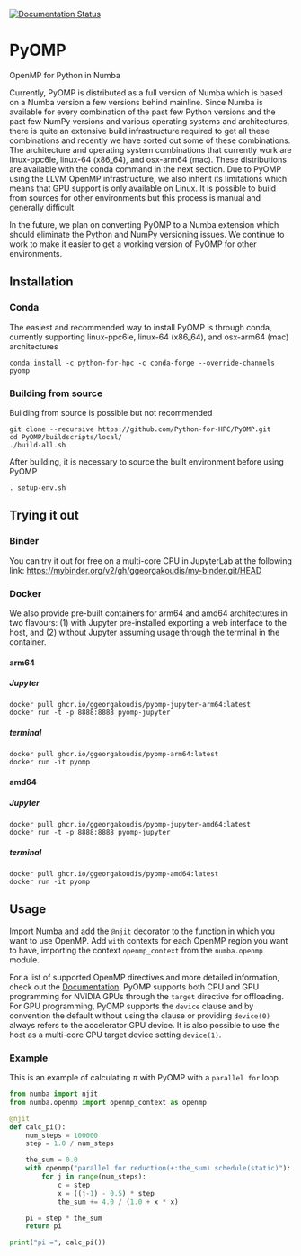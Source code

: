 [![Documentation Status](https://readthedocs.org/projects/pyomp/badge/?version=latest)](https://pyomp.readthedocs.io/en/latest/?badge=latest)

# PyOMP
OpenMP for Python in Numba

Currently, PyOMP is distributed as a full version of Numba which is based on a Numba version a few versions behind mainline.  Since Numba is available for every combination of the past few Python versions and the past few NumPy versions and various operating systems and architectures, there is quite an extensive build infrastructure required to get all these combinations and recently we have sorted out some of these combinations.  The architecture and operating system combinations that currently work are linux-ppc6le, linux-64 (x86_64), and osx-arm64 (mac).  These distributions are available with the conda command in the next section.  Due to PyOMP using the LLVM OpenMP infrastructure, we also inherit its limitations which means that GPU support is only available on Linux.  It is possible to build from sources for other environments but this process is manual and generally difficult.

In the future, we plan on converting PyOMP to a Numba extension which should eliminate the Python and NumPy versioning issues.  We continue to work to make it easier to get a working version of PyOMP for other environments.

## Installation

### Conda
The easiest and recommended way to install PyOMP is through conda, currently
supporting linux-ppc6le, linux-64 (x86_64), and osx-arm64 (mac) architectures

```
conda install -c python-for-hpc -c conda-forge --override-channels pyomp
```

### Building from source

Building from source is possible but not recommended
```
git clone --recursive https://github.com/Python-for-HPC/PyOMP.git
cd PyOMP/buildscripts/local/
./build-all.sh
```

After building, it is necessary to source the built environment before using PyOMP
```
. setup-env.sh
```

## Trying it out

### Binder
You can try it out for free on a multi-core CPU in JupyterLab at the following link:
https://mybinder.org/v2/gh/ggeorgakoudis/my-binder.git/HEAD

### Docker

We also provide pre-built containers for arm64 and amd64 architectures in two
flavours: (1) with Jupyter pre-installed exporting a web interface to the host,
and (2) without Jupyter assuming usage through the terminal in the container.

#### arm64 
##### Jupyter
```
docker pull ghcr.io/ggeorgakoudis/pyomp-jupyter-arm64:latest
docker run -t -p 8888:8888 pyomp-jupyter
```

##### terminal
```
docker pull ghcr.io/ggeorgakoudis/pyomp-arm64:latest
docker run -it pyomp
```

#### amd64
##### Jupyter
```
docker pull ghcr.io/ggeorgakoudis/pyomp-jupyter-amd64:latest
docker run -t -p 8888:8888 pyomp-jupyter
```

##### terminal
```
docker pull ghcr.io/ggeorgakoudis/pyomp-amd64:latest
docker run -it pyomp
```

## Usage

Import Numba and add the `@njit` decorator to the function in which you want to use OpenMP.
Add `with` contexts for each OpenMP region you want to have, importing the
context `openmp_context` from the `numba.openmp` module.

For a list of supported OpenMP directives and more detailed information, check
out the [Documentation](https://pyomp.readthedocs.io).
PyOMP supports both CPU and GPU programming for NVIDIA GPUs through the `target`
directive for offloading.
For GPU programming, PyOMP supports the `device` clause and by convention the
default without using the clause or providing `device(0)` always refers to the
accelerator GPU device.
It is also possible to use the host as a multi-core CPU target device setting `device(1)`.

### Example

This is an example of calculating $\pi$ with PyOMP with a `parallel for` loop.

```python
from numba import njit
from numba.openmp import openmp_context as openmp

@njit
def calc_pi():
    num_steps = 100000
    step = 1.0 / num_steps

    the_sum = 0.0
    with openmp("parallel for reduction(+:the_sum) schedule(static)"):
        for j in range(num_steps):
            c = step
            x = ((j-1) - 0.5) * step
            the_sum += 4.0 / (1.0 + x * x)

    pi = step * the_sum
    return pi

print("pi =", calc_pi())
```
